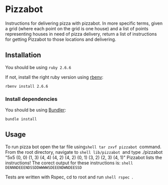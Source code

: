# Pizzabot

Instructions for delivering pizza with pizzabot.
In more specific terms, given a grid (where each point on the grid is one house) and a list of points representing houses in need of pizza delivery, return a list of instructions for getting Pizzabot to those locations and delivering.

## Installation
You should be using `ruby 2.6.6`

If not, install the right ruby version using [rbenv](https://github.com/rbenv/rbenv):

```shell
rbenv install 2.6.6
```

### Install dependencies

You should be using [Bundler](https://github.com/bundler/bundler):
```shell
bundle install
```

## Usage

To run pizza bot open the tar file using```shell tar zxvf pizzabot ```command.
From the root directory, navigate to ```shell lib/pizzabot ```and type ./pizzabot "5x5 (0, 0) (1, 3) (4, 4) (4, 2) (4, 2) (0, 1) (3, 2) (2, 3) (4, 1)"
Pizzabot lists the instructions!
The corect output for these instructions is: ```shell DENNNDEEENDSSDDWWWWSDEEENDWNDEESSD```

Tests are written with Rspec, cd to root and run ```shell rspec ```.

